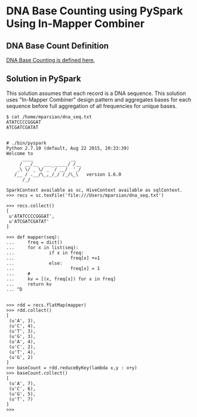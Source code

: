 DNA Base Counting using PySpark Using In-Mapper Combiner
========================================================

DNA Base Count Definition
-------------------------
[DNA Base Counting is defined here.](https://www.safaribooksonline.com/library/view/data-algorithms/9781491906170/ch24.html)

Solution in PySpark
-------------------
This solution assumes that each record is a DNA sequence. 
This solution uses "In-Mapper Combiner" design pattern 
and aggregates bases for each sequence before full
aggregation of all frequencies for unique bases.


````
$ cat /home/mparsian/dna_seq.txt
ATATCCCCGGGAT
ATCGATCGATAT


# ./bin/pyspark
Python 2.7.10 (default, Aug 22 2015, 20:33:39) 
Welcome to
      ____              __
     / __/__  ___ _____/ /__
    _\ \/ _ \/ _ `/ __/  '_/
   /__ / .__/\_,_/_/ /_/\_\   version 1.6.0
      /_/

SparkContext available as sc, HiveContext available as sqlContext.
>>> recs = sc.texFile('file:///Users/mparsian/dna_seq.txt')

>>> recs.collect()
[
 u'ATATCCCCGGGAT', 
 u'ATCGATCGATAT'
]

>>> def mapper(seq):
...     freq = dict()
...     for x in list(seq):
...             if x in freq:
...                     freq[x] +=1
...             else:
...                     freq[x] = 1
...     #
...     kv = [(x, freq[x]) for x in freq]
...     return kv
... ^D


>>> rdd = recs.flatMap(mapper)
>>> rdd.collect()
[
 (u'A', 3), 
 (u'C', 4), 
 (u'T', 3), 
 (u'G', 3), 
 (u'A', 4), 
 (u'C', 2), 
 (u'T', 4), 
 (u'G', 2)
]
>>> baseCount = rdd.reduceByKey(lambda x,y : x+y)
>>> baseCount.collect()
[
 (u'A', 7), 
 (u'C', 6), 
 (u'G', 5), 
 (u'T', 7)
]
>>> 
````

	
